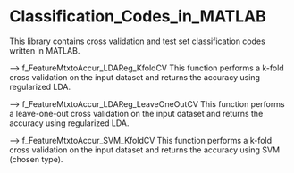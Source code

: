 # Classification_Codes_in_MATLAB
This library contains cross validation and test set classification codes written in MATLAB. 

--> f_FeatureMtxtoAccur_LDAReg_KfoldCV 
This function performs a k-fold cross validation on the input dataset and returns the accuracy using regularized LDA. 

--> f_FeatureMtxtoAccur_LDAReg_LeaveOneOutCV
This function performs a leave-one-out cross validation on the input dataset and returns the accuracy using regularized LDA. 

--> f_FeatureMtxtoAccur_SVM_KfoldCV 
This function performs a k-fold cross validation on the input dataset and returns the accuracy using SVM (chosen type).
